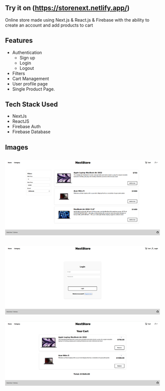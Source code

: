 ## Try it on (https://storenext.netlify.app/)

Online store made using Next.js & React.js & Firebase with the ability to create an account and add products to cart

## Features

- Authentication
  - Sign up
  - Login
  - Logout
- Filters
- Cart Management
- User profile page
- Single Product Page.
## Tech Stack Used
- NextJs
- ReactJS
- Firebase Auth
- Firebase Database
## Images
![image](https://github.com/TheScintar/NextStore/blob/main/image.png)
-------------------------------------------------------------------------------
![imageLogin](https://github.com/TheScintar/NextStore/blob/main/imageLogin.png)
-------------------------------------------------------------------------------
![imageCard](https://github.com/TheScintar/NextStore/blob/main/imageCard.png)

